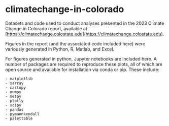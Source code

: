 # climatechange-in-colorado
Datasets and code used to conduct analyses presented in the 2023 Climate Change in Colorado report, available at [https://climatechange.colostate.edu](https://climatechange.colostate.edu).

Figures in the report (and the associated code included here) were variously generated in Python, R, Matlab, and Excel. 

For figures generated in python, Jupyter notebooks are included here. A number of packages are required to reproduce these plots, all of which are open source and available for installation via conda or pip. These include:

```
- matplotlib
- xarray
- cartopy
- numpy
- metpy
- plotly
- scipy
- pandas
- pymannkendall
- palettable
```
